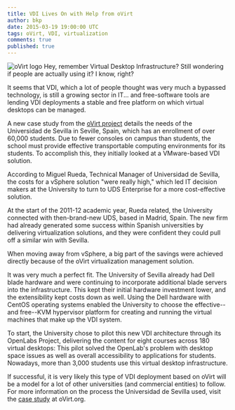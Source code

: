 ```yaml
---
title: VDI Lives On with Help from oVirt
author: bkp
date: 2015-03-19 19:00:00 UTC
tags: oVirt, VDI, virtualization
comments: true
published: true
---
```



![oVirt logo](blog/oVirt-logo.png) Hey, remember Virtual Desktop Infrastructure? Still wondering if people are actually using it? I know, right?

It seems that VDI, which a lot of people thought was very much a bypassed technology, is still a growing sector in IT... and free-software tools are lending VDI deployments a stable and free platform on which virtual desktops can be managed.

A new case study from the [oVirt project](http://www.ovirt.org/) details the needs of the Universidad de Sevilla in Seville, Spain, which has an enrollment of over 60,000 students. Due to fewer consoles on campus than students, the school must provide effective transportable computing environments for its students. To accomplish this, they initially looked at a VMware-based VDI solution.

According to Miguel Rueda, Technical Manager of Universidad de Sevilla, the costs for a vSphere solution "were really high," which led IT decision makers at the University to turn to UDS Enterprise for a more cost-effective solution.

At the start of the 2011-12 academic year, Rueda related, the University connected with then-brand-new UDS, based in Madrid, Spain. The new firm had already generated some success within Spanish universities by delivering virtualization solutions, and they were confident they could pull off a similar win with Sevilla.

When moving away from vSphere, a big part of the savings were achieved directly because of the oVirt virtualization management solution.

It was very much a perfect fit. The University of Sevilla already had Dell blade hardware and were continuing to incorporate additional blade servers into the infrastructure. This kept their initial hardware investment lower, and the extensibility kept costs down as well. Using  the Dell hardware with CentOS operating systems enabled the University to choose the effective--and free--KVM hypervisor platform for creating and running the virtual machines that make up the VDI system.

To start, the University chose to pilot this new VDI architecture through its OpenLabs Project, delivering the content for eight courses across 180 virtual desktops: This pilot solved the OpenLab's problem with desktop space issues as well as overall accessibility to applications for students. Nowadays, more than 3,000 students use this virtual desktop infrastructure.

If successful, it is very likely this type of VDI deployment based on oVirt will be a model for a lot of other universities (and commercial entities) to follow. For more information on the process the Universidad de Sevilla used, visit the [case study](http://www.ovirt.org/Universidad_de_Sevilla_Case_Study) at oVirt.org.